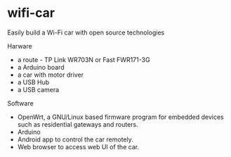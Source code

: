 wifi-car
========

Easily build a Wi-Fi car with open source technologies

Harware
 - a route - TP Link WR703N or Fast FWR171-3G 
 - a Arduino board
 - a car with motor driver
 - a USB Hub
 - a USB camera

Software
 - OpenWrt, a GNU/Linux based firmware program for embedded devices such as residential gateways and routers.
 - Arduino
 - Android app to control the car remotely.
 - Web browser to access web UI of the car.

